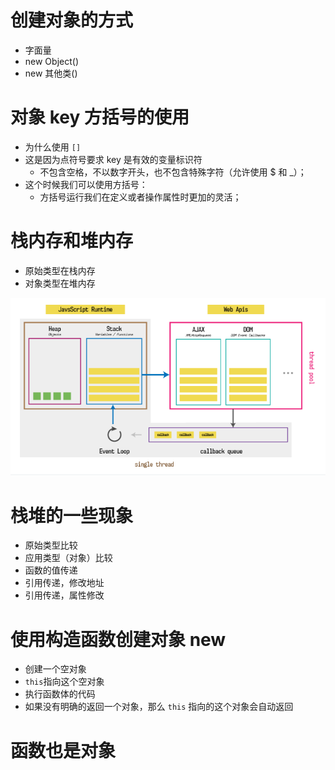 # 创建对象的方式

- 字面量
- new Object()
- new 其他类()

# 对象 key 方括号的使用

- 为什么使用 `[]`
- 这是因为点符号要求 key 是有效的变量标识符
    - 不包含空格，不以数字开头，也不包含特殊字符（允许使用 $ 和 _）；
- 这个时候我们可以使用方括号：
    - 方括号运行我们在定义或者操作属性时更加的灵活；

# 栈内存和堆内存

- 原始类型在栈内存
- 对象类型在堆内存

![](./images/01.png)

# 栈堆的一些现象

- 原始类型比较
- 应用类型（对象）比较
- 函数的值传递
- 引用传递，修改地址
- 引用传递，属性修改

# 使用构造函数创建对象 new

- 创建一个空对象
- `this`指向这个空对象
- 执行函数体的代码
- 如果没有明确的返回一个对象，那么 `this` 指向的这个对象会自动返回

# 函数也是对象